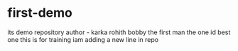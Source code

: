 # first-demo
its demo repository
author - karka rohith bobby the first man
the one id best one
this is for training
iam adding a new line in repo
